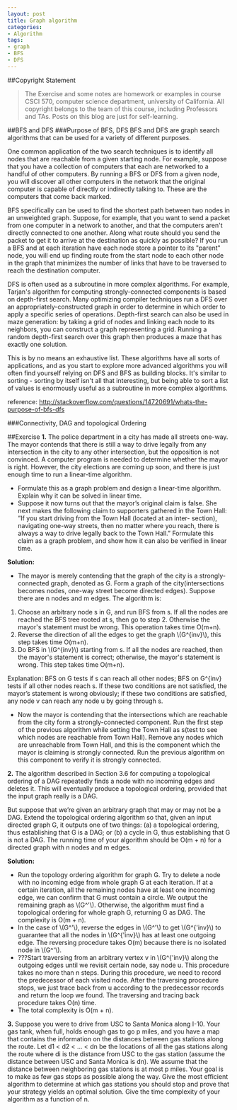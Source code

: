 ```yaml
---
layout: post
title: Graph algorithm
categories:
- Algorithm
tags:
- graph
- BFS
- DFS
---
```

##Copyright Statement
> The Exercise and some notes are homework or examples in course CSCI 570, computer science department, university of California. All copyright belongs to the team of this course, including Professors and TAs. Posts on this blog are just for self-learning. 

##BFS and DFS
###Purpose of BFS, DFS
BFS and DFS are graph search algorithms that can be used for a variety of different purposes.

One common application of the two search techniques is to identify all nodes that are reachable from a given starting node. For example, suppose that you have a collection of computers that each are networked to a handful of other computers. By running a BFS or DFS from a given node, you will discover all other computers in the network that the original computer is capable of directly or indirectly talking to. These are the computers that come back marked.

BFS specifically can be used to find the shortest path between two nodes in an unweighted graph. Suppose, for example, that you want to send a packet from one computer in a network to another, and that the computers aren't directly connected to one another. Along what route should you send the packet to get it to arrive at the destination as quickly as possible? If you run a BFS and at each iteration have each node store a pointer to its "parent" node, you will end up finding route from the start node to each other node in the graph that minimizes the number of links that have to be traversed to reach the destination computer.

DFS is often used as a subroutine in more complex algorithms. For example, Tarjan's algorithm for computing strongly-connected components is based on depth-first search. Many optimizing compiler techniques run a DFS over an appropriately-constructed graph in order to determine in which order to apply a specific series of operations. Depth-first search can also be used in maze generation: by taking a grid of nodes and linking each node to its neighbors, you can construct a graph representing a grid. Running a random depth-first search over this graph then produces a maze that has exactly one solution.

This is by no means an exhaustive list. These algorithms have all sorts of applications, and as you start to explore more advanced algorithms you will often find yourself relying on DFS and BFS as building blocks. It's similar to sorting - sorting by itself isn't all that interesting, but being able to sort a list of values is enormously useful as a subroutine in more complex algorithms.

reference: 
<http://stackoverflow.com/questions/14720691/whats-the-purpose-of-bfs-dfs>

###Connectivity, DAG and topological Ordering

##Exercise
**1.** The police department in a city has made all streets one-way. The mayor contends that there is still a way to drive legally from any intersection in the city to any other intersection, but the opposition is not convinced. A computer program is needed to determine whether the mayor is right. However, the city elections are coming up soon, and there is just enough time to run a linear-time algorithm.

- Formulate this as a graph problem and design a linear-time algorithm. Explain why it can be solved in linear time.
- Suppose it now turns out that the mayor’s original claim is false. She next makes the following claim to supporters gathered in the Town Hall: ”If you start driving from the Town Hall (located at an inter- section), navigating one-way streets, then no matter where you reach, there is always a way to drive legally back to the Town Hall.” Formulate this claim as a graph problem, and show how it can also be verified in linear time.
 
**Solution:** 

- The mayor is merely contending that the graph of the city is a strongly-connected graph, denoted as G. Form a graph of the city(intersections becomes nodes, one-way street become directed edges). Suppose there are n nodes and m edges. The algorithm is:
 
 1. Choose an arbitrary node s in G, and run BFS from s. If all the nodes are reached the BFS tree rooted at s, then go to step 2. Otherwise the mayor's statement must be wrong. This operation takes time O(m+n).
 2. Reverse the direction of all the edges to get the graph \\(G^{inv}\\), this step takes time O(m+n).
 3. Do BFS in \\(G^{inv}\\) starting from s. If all the nodes are reached, then the mayor's statement is correct; otherwise, the mayor's statement is wrong. This step takes time O(m+n).
 
Explanation: BFS on G tests if s can reach all other nodes; BFS on G^{inv} tests if all other nodes reach s. If these two conditions are not satisfied, the mayor’s statement is wrong obviously; if these two conditions are satisfied, any node v can reach any node u by going through s.- Now the mayor is contending that the intersections which are reachable from the city form a strongly-connected component. Run the first step of the previous algorithm while setting the Town Hall as s(test to see which nodes are reachable from Town Hall). Remove any nodes which are unreachable from Town Hall, and this is the component which the mayor is claiming is strongly connected. Run the previous algorithm on this component to verify it is strongly connected. 
**2.** The algorithm described in Section 3.6 for computing a topological ordering of a DAG repeatedly finds a node with no incoming edges and deletes it. This will eventually produce a topological ordering, provided that the input graph really is a DAG.
But suppose that we’re given an arbitrary graph that may or may not be a DAG. Extend the topological ordering algorithm so that, given an input directed graph G, it outputs one of two things: (a) a topological ordering, thus establishing that G is a DAG; or (b) a cycle in G, thus establishing that G is not a DAG. The running time of your algorithm should be O(m + n) for a directed graph with n nodes and m edges.
**Solution:**

- Run the topology ordering algorithm for graph G. Try to delete a node with no incoming edge from whole graph G at each iteration. If at a certain iteration, all the remaining nodes have at least one incoming edge, we can confirm that G must contain a circle. We output the remaining graph as \\(G^'\\). Otherwise, the algorithm must find a topological ordering for whole graph G, returning G as DAG. The complexity is O(m + n).
- In the case of \\(G^'\\), reverse the edges in \\(G^'\\) to get \\(G^{'inv}\\) to guarantee that all the nodes in \\(G^{'inv}\\) has at least one outgoing edge. The reversing procedure takes O(m) because there is no isolated node in \\(G^'\\).
- ???Start traversing from an arbitrary vertex v in \\(G^{'inv}\\) along the outgoing edges until we revisit certain node, say node u. This procedure takes no more than n steps. During this procedure, we need to record the predecessor of each visited node. After the traversing procedure stops, we just trace back from u according to the predecessor records and return the loop we found. The traversing and tracing back procedure takes O(n) time.
- The total complexity is O(m + n).**3.** Suppose you were to drive from USC to Santa Monica along I-10. Your gas tank, when full, holds enough gas to go p miles, and you have a map thatcontains the information on the distances between gas stations along the route. Let d1 < d2 < ... < dn be the locations of all the gas stations along the route where di is the distance from USC to the gas station (assume the distance between USC and Santa Monica is dn). We assume that the distance between neighboring gas stations is at most p miles. Your goal is to make as few gas stops as possible along the way. Give the most efficient algorithm to determine at which gas stations you should stop and prove that your strategy yields an optimal solution. Give the time complexity of your algorithm as a function of n.